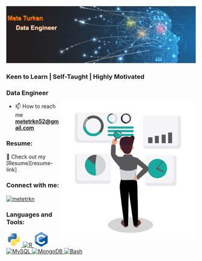 <img src="im.jpg">
<h3 >Keen to Learn | Self-Taught | Highly Motivated </h3>
<h3 >Data Engineer</h3>

<img align="right" alt="GIF" src="da.gif" width="360px"/>


- 📫 How to reach me **metetrkn52@gmail.com**

<h3 align="left">Resume:</h3>
<p align="left">
    📄 Check out my [Resume][resume-link]
</p>

[resume-link]: https://www.linkedin.com/in/mete-turkan/overlay/1635552291051/single-media-viewer/?profileId=ACoAADpt7pQBUdvbpjI4Ts1zA95G8o3bOJnFZg4



<h3 align="left">Connect with me:</h3>
<p align="left">
<a href="https://www.linkedin.com/in/mete-turkan/" target="blank"><img align="center" src="https://raw.githubusercontent.com/rahuldkjain/github-profile-readme-generator/master/src/images/icons/Social/linked-in-alt.svg" alt="metetrkn" height="30" width="40" /></a>
</p>

<h3 align="left">Languages and Tools:</h3>
<p align="left">
    <a href="https://www.python.org" target="_blank" rel="noreferrer">
        <img src="https://raw.githubusercontent.com/devicons/devicon/master/icons/python/python-original.svg" alt="Python" width="40" height="40"/>
    </a>
    <a href="https://www.r-project.org/" target="_blank" rel="noreferrer">
        <img src="https://www.vectorlogo.zone/logos/r-project/r-project-icon.svg" alt="R" width="40" height="40"/>
    </a>
    <a href="https://devdocs.io/c/" target="_blank" rel="noreferrer">
        <img src="https://raw.githubusercontent.com/devicons/devicon/master/icons/c/c-original.svg" alt="C" width="40" height="40"/>
    </a>
    <a href="https://www.mysql.com/" target="_blank" rel="noreferrer">
        <img src="https://www.vectorlogo.zone/logos/mysql/mysql-icon.svg" alt="MySQL" width="40" height="40"/>
    </a>
    <a href="https://www.mongodb.com/" target="_blank" rel="noreferrer">
        <img src="https://www.vectorlogo.zone/logos/mongodb/mongodb-icon.svg" alt="MongoDB" width="40" height="40"/>
    </a>
    <a href="https://www.gnu.org/software/bash/" target="_blank" rel="noreferrer">
        <img src="https://www.vectorlogo.zone/logos/gnu_bash/gnu_bash-icon.svg" alt="Bash" width="40" height="40"/>
    </a>
</p>

